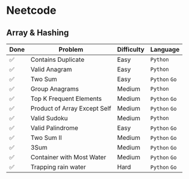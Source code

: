 # Neetcode

## Array & Hashing

| Done | Problem | Difficulty | Language |
|---|---|---| --- |
| :white_check_mark: | Contains Duplicate | Easy | `Python` |
| :white_check_mark: | Valid Anagram | Easy | `Python` |
| :white_check_mark: | Two Sum | Easy | `Python` `Go` |
| :white_check_mark: | Group Anagrams | Medium | `Python` |
| :white_check_mark: | Top K Frequent Elements | Medium | `Python` `Go` |
| :white_check_mark: | Product of Array Except Self | Medium | `Python` `Go` |
| :white_check_mark: | Valid Sudoku | Medium | `Python` |
| :white_check_mark: | Valid Palindrome | Easy | `Python` `Go` |
| :white_check_mark: | Two Sum II | Medium | `Python` `Go` |
| :white_check_mark: | 3Sum | Medium | `Python` `Go` |
| :white_check_mark: | Container with Most Water | Medium | `Python` `Go` |
| :white_check_mark: | Trapping rain water | Hard | `Python` `Go` |